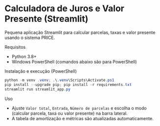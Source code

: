 # Calculadora de Juros e Valor Presente (Streamlit)

Pequena aplicação Streamlit para calcular parcelas, taxas e valor presente usando o sistema PRICE.

Requisitos

- Python 3.8+
- Windows PowerShell (comandos abaixo são para PowerShell)

Instalação e execução (PowerShell)

```powershell
python -m venv .venv; .\.venv\Scripts\Activate.ps1
pip install --upgrade pip; pip install -r requirements.txt
streamlit run streamlit_app.py
```

Uso

- Ajuste `Valor total`, `Entrada`, `Número de parcelas` e escolha o modo (calcular parcela, taxa ou valor presente) na barra lateral.
- A tabela de amortização e métricas são atualizadas automaticamente.


